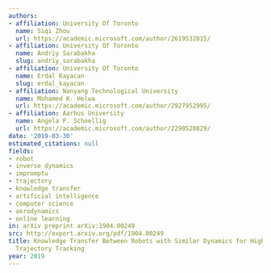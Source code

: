 ```yaml
---
authors:
- affiliation: University Of Toronto
  name: Siqi Zhou
  url: https://academic.microsoft.com/author/2619532815/
- affiliation: University Of Toronto
  name: Andriy Sarabakha
  slug: andriy_sarabakha
- affiliation: University Of Toronto
  name: Erdal Kayacan
  slug: erdal_kayacan
- affiliation: Nanyang Technological University
  name: Mohamed K. Helwa
  url: https://academic.microsoft.com/author/2927952995/
- affiliation: Aarhus University
  name: Angela P. Schoellig
  url: https://academic.microsoft.com/author/2290520829/
date: '2019-03-30'
estimated_citations: null
fields:
- robot
- inverse dynamics
- impromptu
- trajectory
- knowledge transfer
- artificial intelligence
- computer science
- aerodynamics
- online learning
in: arXiv preprint arXiv:1904.00249
src: http://export.arxiv.org/pdf/1904.00249
title: Knowledge Transfer Between Robots with Similar Dynamics for High-Accuracy Impromptu
  Trajectory Tracking
year: 2019
---
```


